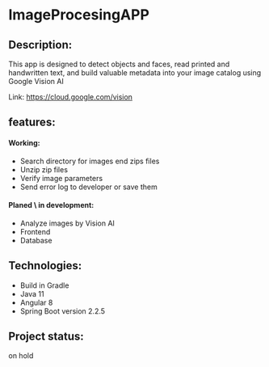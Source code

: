 # ImageProcesingAPP

**Description:**
-
This app is designed to detect objects and faces, read printed and handwritten text, and build valuable metadata into your image catalog using Google Vision AI 

Link: https://cloud.google.com/vision

**features:**
-
#### Working:

- Search directory for images end zips files
- Unzip zip files
- Verify image parameters
- Send error log to developer or save them 

#### Planed \ in development:

- Analyze images by Vision AI
- Frontend
- Database

**Technologies:**
-
- Build in Gradle
- Java 11
- Angular 8
- Spring Boot version 2.2.5

**Project status:**
-
on hold
